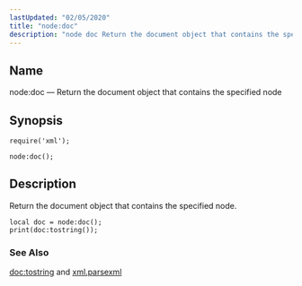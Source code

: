 ```yaml
---
lastUpdated: "02/05/2020"
title: "node:doc"
description: "node doc Return the document object that contains the specified node node doc Return the document object that contains the specified node Example 70 80 example doc tostring and xml parsexml..."
---
```


<a name="lua.ref.xml.node_doc"></a> 
## Name

node:doc — Return the document object that contains the specified node

<a name="idp19411072"></a> 
## Synopsis

`require('xml');`

`node:doc();`

<a name="idp19414032"></a> 
## Description

Return the document object that contains the specified node.

<a name="idp19415728"></a> 


```
local doc = node:doc();
print(doc:tostring());
```

<a name="idp19417376"></a> 
### See Also

[doc:tostring](/momentum/4/lua/ref-xml-doc-tostring) and [xml.parsexml](/momentum/4/lua/ref-xml-parsexml)